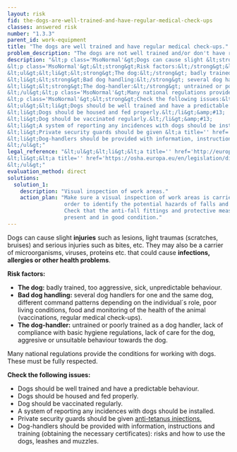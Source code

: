 ```yaml
---
layout: risk
fid: the-dogs-are-well-trained-and-have-regular-medical-check-ups
classes: answered risk
number: "1.3.3"
parent_id: work-equipment
title: "The dogs are well trained and have regular medical check-ups."
problem_description: "The dogs are not well trained and/or don't have regular medical check-ups."
description: "&lt;p class='MsoNormal'&gt;Dogs can cause slight &lt;strong&gt;injuries&lt;/strong&gt; such as lesions, light traumas (scratches, bruises) and serious injuries such as bites, etc. They may also be a carrier of microorganisms, viruses, proteins etc. that could cause &lt;strong&gt;infections, allergies or other health problems&lt;/strong&gt;.&lt;/p&gt;&amp;#13;
&lt;p class='MsoNormal'&gt;&lt;strong&gt;Risk factors:&lt;/strong&gt;&lt;/p&gt;&amp;#13;
&lt;ul&gt;&lt;li&gt;&lt;strong&gt;The dog:&lt;/strong&gt; badly trained, too aggressive, sick, unpredictable behaviour.&lt;/li&gt;&amp;#13;
&lt;li&gt;&lt;strong&gt;Bad dog handling:&lt;/strong&gt; several dog handlers for one and the same dog, different command patterns depending on the individual´s role, poor living conditions, food and monitoring of the health of the animal (vaccinations, regular medical check-ups).&lt;/li&gt;&amp;#13;
&lt;li&gt;&lt;strong&gt;The dog-handler:&lt;/strong&gt; untrained or poorly trained as a dog handler, lack of compliance with basic hygiene regulations, lack of care for the dog, aggresive or unsuitable behaviour towards the dog.&lt;/li&gt;&amp;#13;
&lt;/ul&gt;&lt;p class='MsoNormal'&gt;Many national regulations provide the conditions for working with dogs. These must be fully respected.&lt;/p&gt;&amp;#13;
&lt;p class='MsoNormal'&gt;&lt;strong&gt;Check the following issues:&lt;/strong&gt;&lt;/p&gt;&amp;#13;
&lt;ul&gt;&lt;li&gt;Dogs should be well trained and have a predictable behaviour.&lt;/li&gt;&amp;#13;
&lt;li&gt;Dogs should be housed and fed properly.&lt;/li&gt;&amp;#13;
&lt;li&gt;Dog should be vaccinated regularly.&lt;/li&gt;&amp;#13;
&lt;li&gt;A system of reporting any incidences with dogs should be installed.&lt;/li&gt;&amp;#13;
&lt;li&gt;Private security guards should be given &lt;a title='' href='http://www.hse.gov.uk/violence/security.htm' target='_blank' rel='nofollow'&gt;anti-tetanus injections.&lt;/a&gt;&lt;/li&gt;&amp;#13;
&lt;li&gt;Dog-handlers should be provided with information, instructions and training (obtaining the necessary certificates): risks and how to use the dogs, leashes and muzzles.&lt;/li&gt;&amp;#13;
&lt;/ul&gt;"
legal_reference: "&lt;ul&gt;&lt;li&gt;&lt;a title='' href='http://europa.eu/legislation_summaries/employment_and_social_policy/health_hygiene_safety_at_work/c11113_en.htm' rel='nofollow' target='_blank'&gt;89/391/CEE Implementing measures to improve the health and safety of workers (framework directive).&lt;/a&gt;&lt;/li&gt;&amp;#13;
&lt;li&gt;&lt;a title='' href='https://osha.europa.eu/en/legislation/directives/exposure-to-biological-agents/77' rel='nofollow' target='_blank'&gt;2000/54/EC Directive on the protection of workers from risks related to exposure to biological agents at work&lt;/a&gt;.&lt;/li&gt;&amp;#13;
&lt;/ul&gt;"
evaluation_method: direct
solutions:
  solution_1:
    description: "Visual inspection of work areas."
    action_plan: "Make sure a visual inspection of work areas is carried out in
                  order to identify the potential hazards of falls and slips.
                  Check that the anti-fall fittings and protective measures are
                  present and in good condition."
---
```

Dogs can cause slight **injuries** such as lesions, light traumas (scratches,
bruises) and serious injuries such as bites, etc. They may also be a carrier
of microorganisms, viruses, proteins etc. that could cause **infections,
allergies or other health problems**.

**Risk factors:**

  * **The dog:** badly trained, too aggressive, sick, unpredictable behaviour.
  * **Bad dog handling:** several dog handlers for one and the same dog, different command patterns depending on the individual´s role, poor living conditions, food and monitoring of the health of the animal (vaccinations, regular medical check-ups).
  * **The dog-handler:** untrained or poorly trained as a dog handler, lack of compliance with basic hygiene regulations, lack of care for the dog, aggresive or unsuitable behaviour towards the dog.

Many national regulations provide the conditions for working with dogs. These
must be fully respected.

**Check the following issues:**

  * Dogs should be well trained and have a predictable behaviour.
  * Dogs should be housed and fed properly.
  * Dog should be vaccinated regularly.
  * A system of reporting any incidences with dogs should be installed.
  * Private security guards should be given [anti-tetanus injections.](http://www.hse.gov.uk/violence/security.htm)
  * Dog-handlers should be provided with information, instructions and training (obtaining the necessary certificates): risks and how to use the dogs, leashes and muzzles.


